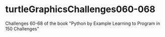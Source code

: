 # turtleGraphicsChallenges060-068
Challenges 60-68 of the book "Python by Example Learning to Program in 150 Challenges"
